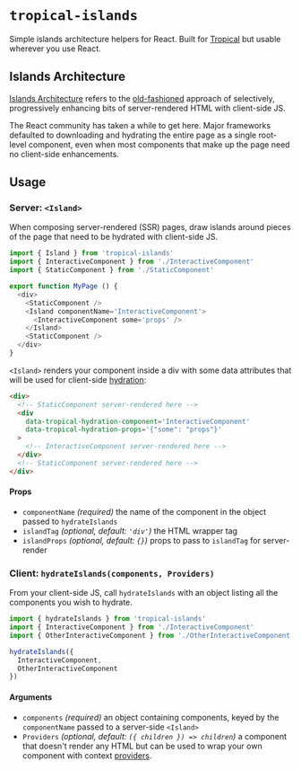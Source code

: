 # `tropical-islands`

Simple islands architecture helpers for React. Built for [Tropical](https://tropical.js.org/) but usable wherever you use React.

## Islands Architecture

[Islands Architecture](https://jasonformat.com/islands-architecture/) refers to the [old-fashioned](https://www.bensmithett.com/declarative-js-components-with-viewloader-js/) approach of selectively, progressively enhancing bits of server-rendered HTML with client-side JS.

The React community has taken a while to get here. Major frameworks defaulted to downloading and hydrating the entire page as a single root-level component, even when most components that make up the page need no client-side enhancements.

## Usage

### Server: `<Island>`

When composing server-rendered (SSR) pages, draw islands around pieces of the page that need to be hydrated with client-side JS.

```javascript
import { Island } from 'tropical-islands'
import { InteractiveComponent } from './InteractiveComponent'
import { StaticComponent } from './StaticComponent'

export function MyPage () {
  <div>
    <StaticComponent />
    <Island componentName='InteractiveComponent'>
      <InteractiveComponent some='props' />
    </Island>
    <StaticComponent />
  </div>
}
```

`<Island>` renders your component inside a div with some data attributes that will be used for client-side [hydration](https://reactjs.org/docs/react-dom.html#hydrate):

```html
<div>
  <!-- StaticComponent server-rendered here -->
  <div
    data-tropical-hydration-component='InteractiveComponent'
    data-tropical-hydration-props='{"some": "props"}'
  >
    <!-- InteractiveComponent server-rendered here -->
  </div>
  <!-- StaticComponent server-rendered here -->
</div>
```

#### Props

- `componentName` *(required)* the name of the component in the object passed to `hydrateIslands`
- `islandTag` *(optional, default: `'div'`)* the HTML wrapper tag
- `islandProps` *(optional, default: `{}`)* props to pass to `islandTag` for server-render

### Client: `hydrateIslands(components, Providers)`

From your client-side JS, call `hydrateIslands` with an object listing all the components you wish to hydrate.

```javascript
import { hydrateIslands } from 'tropical-islands'
import { InteractiveComponent } from './InteractiveComponent'
import { OtherInteractiveComponent } from './OtherInteractiveComponent'

hydrateIslands({
  InteractiveComponent,
  OtherInteractiveComponent
})
```

#### Arguments

- `components` *(required)* an object containing components, keyed by the `componentName` passed to a server-side `<Island>`
- `Providers` *(optional, default: `({ children }) => children`)* a component that doesn't render any HTML but can be used to wrap your own component with context [providers](https://reactjs.org/docs/context.html#contextprovider).
